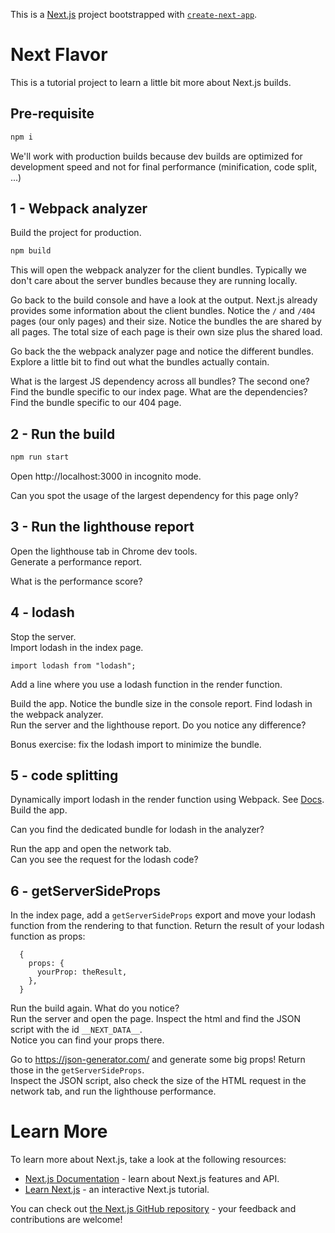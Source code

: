 This is a [Next.js](https://nextjs.org/) project bootstrapped with [`create-next-app`](https://github.com/vercel/next.js/tree/canary/packages/create-next-app).

# Next Flavor

This is a tutorial project to learn a little bit more about Next.js builds.

## Pre-requisite

```bash
npm i
```

We'll work with production builds because dev builds are optimized for development speed and not for final performance (minification, code split, ...)

## 1 - Webpack analyzer

Build the project for production.

```bash
npm build
```

This will open the webpack analyzer for the client bundles. Typically we don't care about the server bundles because they are running locally.

Go back to the build console and have a look at the output. Next.js already provides some information about the client bundles. Notice the `/` and `/404` pages (our only pages) and their size. Notice the bundles the are shared by all pages. The total size of each page is their own size plus the shared load.

Go back the the webpack analyzer page and notice the different bundles. Explore a little bit to find out what the bundles actually contain.

What is the largest JS dependency across all bundles? The second one?  
Find the bundle specific to our index page. What are the dependencies?  
Find the bundle specific to our 404 page.

## 2 - Run the build

```bash
npm run start
```

Open http://localhost:3000 in incognito mode.

Can you spot the usage of the largest dependency for this page only?

## 3 - Run the lighthouse report

Open the lighthouse tab in Chrome dev tools.  
Generate a performance report.

What is the performance score?

## 4 - lodash

Stop the server.  
Import lodash in the index page.

```
import lodash from "lodash";
```

Add a line where you use a lodash function in the render function.

Build the app. Notice the bundle size in the console report. Find lodash in the webpack analyzer.  
Run the server and the lighthouse report. Do you notice any difference?

Bonus exercise: fix the lodash import to minimize the bundle.

## 5 - code splitting

Dynamically import lodash in the render function using Webpack. See [Docs](https://webpack.js.org/guides/code-splitting/#dynamic-imports).  
Build the app.

Can you find the dedicated bundle for lodash in the analyzer?

Run the app and open the network tab.  
Can you see the request for the lodash code?

## 6 - getServerSideProps

In the index page, add a `getServerSideProps` export and move your lodash function from the rendering to that function. Return the result of your lodash function as props:

```
  {
    props: {
      yourProp: theResult,
    },
  }
```

Run the build again. What do you notice?  
Run the server and open the page. Inspect the html and find the JSON script with the id `__NEXT_DATA__`.  
Notice you can find your props there.

Go to https://json-generator.com/ and generate some big props! Return those in the `getServerSideProps`.  
Inspect the JSON script, also check the size of the HTML request in the network tab, and run the lighthouse performance.

# Learn More

To learn more about Next.js, take a look at the following resources:

- [Next.js Documentation](https://nextjs.org/docs) - learn about Next.js features and API.
- [Learn Next.js](https://nextjs.org/learn) - an interactive Next.js tutorial.

You can check out [the Next.js GitHub repository](https://github.com/vercel/next.js/) - your feedback and contributions are welcome!
